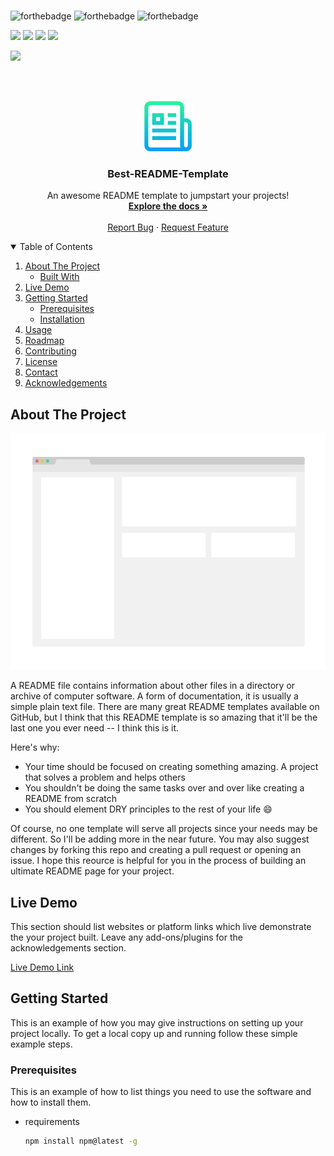 
<br>

![forthebadge](https://forthebadge.com/images/badges/built-with-love.svg)
![forthebadge](https://forthebadge.com/images/badges/for-you.svg)
![forthebadge](https://forthebadge.com/images/badges/powered-by-coffee.svg)

![](https://img.shields.io/badge/Excitement-High-red)
![](https://img.shields.io/badge/Maintained-Yes-indigo)
![](https://img.shields.io/github/issues/krvaibhaw/best-readme-template)
![](https://img.shields.io/github/stars/krvaibhaw/best-readme-template)

[![](https://img.shields.io/badge/By_Me_A_Coffee-Paypal-skyblue)](https://www.paypal.com/paypalme/krvaibhaw/100)

<br>

<br />
<p align="center">
  <a href="https://github.com/krvaibhaw/best-readme-template">
    <img src="preview/logo.png" alt="Logo" width="80" height="80">
  </a>

  <h3 align="center">Best-README-Template</h3>

  <p align="center">
    An awesome README template to jumpstart your projects!
    <br />
    <a href="https://github.com/krvaibhaw/best-readme-template"><strong>Explore the docs »</strong></a>
    <br />
    <br />
    <a href="https://github.com/krvaibhaw/best-readme-template/issues">Report Bug</a>
    ·
    <a href="https://github.com/krvaibhaw/best-readme-template/issues">Request Feature</a>
  </p>
</p>

<!-- TABLE OF CONTENTS -->

<details open="open">
  <summary>Table of Contents</summary>
  <ol>
    <li>
      <a href="#about-the-project">About The Project</a>
      <ul>
        <li><a href="#built-with">Built With</a></li>
      </ul>
    </li>
    <li><a href="#live-demo">Live Demo</a></li>
    <li>
      <a href="#getting-started">Getting Started</a>
      <ul>
        <li><a href="#prerequisites">Prerequisites</a></li>
        <li><a href="#installation">Installation</a></li>
      </ul>
    </li>
    <li><a href="#usage">Usage</a></li>
    <li><a href="#roadmap">Roadmap</a></li>
    <li><a href="#contributing">Contributing</a></li>
    <li><a href="#license">License</a></li>
    <li><a href="#contact">Contact</a></li>
    <li><a href="#acknowledgements">Acknowledgements</a></li>
  </ol>
</details>


## About The Project

[![Product Name Screen Shot](preview/preview.png)](https://example.com)

A README file contains information about other files in a directory or archive of computer software. A form of documentation, it is usually a simple plain text file. There are many great README templates available on GitHub, but I think that this README template is so amazing that it'll be the last one you ever need -- I think this is it.

Here's why:
* Your time should be focused on creating something amazing. A project that solves a problem and helps others
* You shouldn't be doing the same tasks over and over like creating a README from scratch
* You should element DRY principles to the rest of your life :smile:

Of course, no one template will serve all projects since your needs may be different. So I'll be adding more in the near future. You may also suggest changes by forking this repo and creating a pull request or opening an issue. I hope this reource is helpful for you in the process of building an ultimate README page for your project.


<!-- LIVE DEMO -->

## Live Demo

This section should list websites or platform links which live demonstrate the your project built. Leave any add-ons/plugins for the acknowledgements section.

[Live Demo Link](https://example.com)


<!-- GETTING STARTED -->

## Getting Started

This is an example of how you may give instructions on setting up your project locally.
To get a local copy up and running follow these simple example steps.

### Prerequisites

This is an example of how to list things you need to use the software and how to install them.
* requirements
  ```sh
  npm install npm@latest -g